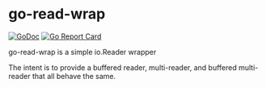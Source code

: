 # go-read-wrap

[![GoDoc](https://godoc.org/github.com/gsiems/go-read-wrap/srw?status.svg)](https://godoc.org/github.com/gsiems/go-read-wrap/srw)
[![Go Report Card](https://goreportcard.com/badge/github.com/gsiems/go-read-wrap)](https://goreportcard.com/report/github.com/gsiems/go-read-wrap)

go-read-wrap is a simple io.Reader wrapper

The intent is to provide a buffered reader, multi-reader, and
buffered multi-reader that all behave the same.
